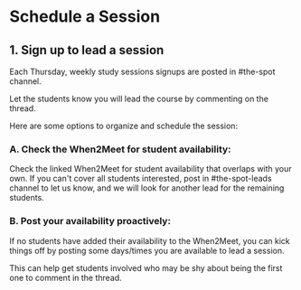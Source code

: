# Schedule a Session

## 1. Sign up to lead a session
Each Thursday, weekly study sessions signups are posted in #the-spot channel.

Let the students know you will lead the course by commenting on the thread.

Here are some options to organize and schedule the session:

### A. Check the When2Meet for student availability:
Check the linked When2Meet for student availability that overlaps with your own. If you can't cover all students interested, post in #the-spot-leads channel to let us know, and we will look for another lead for the remaining students.

### B. Post your availability proactively:
If no students have added their availability to the When2Meet, you can kick things off by posting some days/times you are available to lead a session.

This can help get students involved who may be shy about being the first one to comment in the thread.
